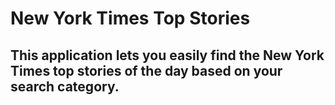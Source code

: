 # New York Times Top Stories

## This application lets you easily find the New York Times top stories of the day based on your search category.

